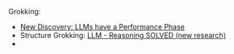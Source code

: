 Grokking:
- [New Discovery: LLMs have a Performance Phase](https://www.youtube.com/watch?v=QgOeWbW0jeA)
- Structure Grokking: [LLM - Reasoning SOLVED (new research)](https://www.youtube.com/watch?v=Z1bXBinTtnQ)
- 